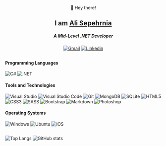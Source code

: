 <div align="center">
  
👋 Hey there!

## I am [Ali Sepehrnia](https://sepehrnia.net)

##### A Mid-Level .NET Developer

[![Gmail](https://img.shields.io/badge/alisepehrnia77@gmail.com-EA4335?style=flat&logo=gmail&logoColor=white)](mailto:alisepehrnia77@gmail.com)
[![Linkedin](https://img.shields.io/badge/Ali_Sepehrnia-0077b5?style=flat&logo=Linkedin&logoColor=white)](https://www.linkedin.com/in/alisepehrnia) 
  
<!--[![Stack Overflow](https://img.shields.io/badge/Ali_Sepehrnia-F58025?style=flat&logo=stack-overflow&logoColor=white)()-->
  
</div>

##
  
#### **Programming Languages**

![C#](https://img.shields.io/badge/C%23-239120?style=flat&logo=c-sharp&logoColor=white)
![.NET](https://img.shields.io/badge/.NET-5C2D91?style=flat&logo=.net&logoColor=white)

#### **Tools and Technologies**
  
![Visual Studio](https://img.shields.io/badge/Visual_Studio-5C2D91?style=flat&logo=visualstudio&logoColor=white)
![Visual Studio Code](https://img.shields.io/badge/Visual_Studio_Code-007ACC?style=flat&logo=Visual-Studio-Code&logoColor=white)
![Git](https://img.shields.io/badge/Git-F05032?style=flat&logo=Git&logoColor=white)
![MongoDB](https://img.shields.io/badge/MongoDB-4EA94B?style=flat&logo=mongodb&logoColor=white)
![SQLite](https://img.shields.io/badge/SQLite-07405E?style=flat&logo=sqlite&logoColor=white)
![HTML5](https://img.shields.io/badge/HTML5-E34F26?style=flat&logo=html5&logoColor=white)
![CSS3](https://img.shields.io/badge/CSS3-1572B6?style=flat&logo=css3&logoColor=white)
![SASS](https://img.shields.io/badge/Sass-CC6699?style=flat&logo=sass&logoColor=white)
![Bootstrap](https://img.shields.io/badge/Bootstrap-563D7C?style=flat&logo=bootstrap&logoColor=white)
![Markdown](https://img.shields.io/badge/Markdown-black?style=flat&logo=Markdown&logoColor=white)
![Photoshop](https://img.shields.io/badge/Phtoshop-31A8FF?style=flat&logo=adobephotoshop&logoColor=white)
  
#### **Operating Systems**
  
![Windows](https://img.shields.io/badge/Windows-0078D6?style=flat&logo=windows&logoColor=white)
![Ubuntu](https://img.shields.io/badge/Ubuntu-E95420?style=flat&logo=ubuntu&logoColor=white)
![iOS](https://img.shields.io/badge/iOS-000000?style=flat&logo=ios&logoColor=white)
  
##

<!--![Top Langs](https://github-readme-stats.vercel.app/api/top-langs/?username=alisepehrnia&hide=javascript,html,css&layout=compact)-->
![Top Langs](https://github-readme-stats.vercel.app/api/top-langs/?username=alisepehrnia&layout=compact&theme=dark)
![GitHub stats](https://github-readme-stats.vercel.app/api?username=alisepehrnia&count_private=true&show_icons=true&theme=dark)

